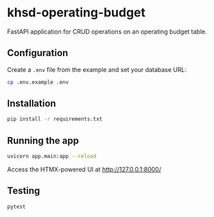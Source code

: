 # khsd-operating-budget

FastAPI application for CRUD operations on an operating budget table.

## Configuration

Create a `.env` file from the example and set your database URL:

```bash
cp .env.example .env
```

## Installation

```bash
pip install -r requirements.txt
```

## Running the app

```bash
uvicorn app.main:app --reload
```

Access the HTMX-powered UI at <http://127.0.0.1:8000/>

## Testing

```bash
pytest
```